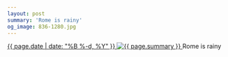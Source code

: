 ```yaml
---
layout: post
summary: 'Rome is rainy'
og_image: 836-1280.jpg
---
```


<p>
 <time>
  <a href="/836">
   {{ page.date | date: "%B %-d, %Y" }}
  </a>
 </time>
 <a href="/836">
  <img alt="{{ page.summary }}" data-taken="5/27/2019" sizes="(min-width: 700px) 50vw, calc(100vw - 2rem)" src="{{ site.assets_url }}/836-640.jpg" srcset="{{ site.assets_url }}/836-320.jpg 320w, {{ site.assets_url }}/836-640.jpg 640w, {{ site.assets_url }}/836-960.jpg 960w, {{ site.assets_url }}/836-1280.jpg 1280w"/>
 </a>
 <span>
  Rome is rainy
 </span>
</p>
